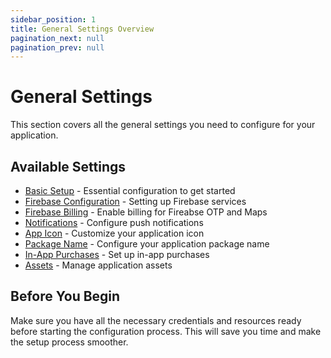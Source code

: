 ```yaml
---
sidebar_position: 1
title: General Settings Overview
pagination_next: null
pagination_prev: null
---
```


# General Settings

This section covers all the general settings you need to configure for your application.

## Available Settings

- [Basic Setup](./basicsetup.md) - Essential configuration to get started
- [Firebase Configuration](./firebase.md) - Setting up Firebase services
- [Firebase Billing](./firebase-billing.md) - Enable billing for Fireabse OTP and Maps
- [Notifications](./notifications.md) - Configure push notifications
- [App Icon](./appicon.md) - Customize your application icon
- [Package Name](./packagename.md) - Configure your application package name
- [In-App Purchases](./iap.md) - Set up in-app purchases
- [Assets](./assets.md) - Manage application assets

## Before You Begin

Make sure you have all the necessary credentials and resources ready before starting the configuration process. This will save you time and make the setup process smoother.
